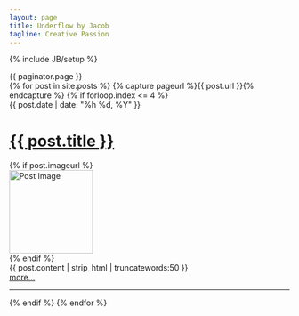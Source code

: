 ```yaml
---
layout: page
title: Underflow by Jacob
tagline: Creative Passion
---
```

{% include JB/setup %}
<div>
  {{ paginator.page }}
</div>
{% for post in site.posts %}
{% capture pageurl %}{{ post.url }}{% endcapture %}
{% if forloop.index <= 4 %}
<div class="post-entry">
<div class="post-entry-date">{{ post.date | date: "%h %d, %Y" }}</div>
<h1  class="post-entry-title"><a href="{{ pageurl }}">{{ post.title }}</a></h1>
{% if post.imageurl %}<div class="post-entry-image"><img src="/images/{{ post.imageurl }}" alt="Post Image" style="width:150px;height:150p;"/></div>{% endif %}
<div class="post-entry-content">{{ post.content | strip_html | truncatewords:50 }}</div>
<div class="post-entry-more"><a href="{{ pageurl }}">more...</a></div>
</div>
<hr  class="post-entry-rule"/>
{% endif %}
{% endfor %}
